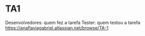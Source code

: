 # TA1
Desenvolvedores: quem fez a tarefa
Tester: quem testou a tarefa
https://anaflaviagabriel.atlassian.net/browse/TA-1
